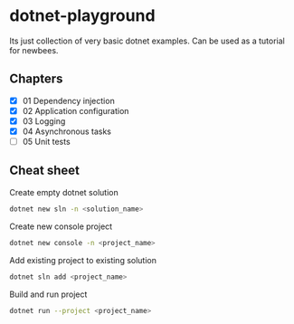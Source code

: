 # dotnet-playground
Its just collection of very basic dotnet examples. Can be used as a tutorial for newbees.

## Chapters
- [x] 01 Dependency injection
- [x] 02 Application configuration
- [x] 03 Logging
- [x] 04 Asynchronous tasks
- [ ] 05 Unit tests

## Cheat sheet

Create empty dotnet solution
```bash
dotnet new sln -n <solution_name>
```

Create new console project
```bash
dotnet new console -n <project_name>
```

Add existing project to existing solution
```bash
dotnet sln add <project_name>
```

Build and run project
```bash
dotnet run --project <project_name>
```
